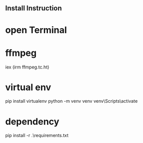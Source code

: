 ## Install Instruction

# open Terminal

# ffmpeg
iex (irm ffmpeg.tc.ht)

# virtual env
pip install virtualenv
python -m venv venv
venv\Scripts\activate

# dependency
pip install -r .\requirements.txt    